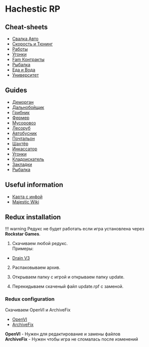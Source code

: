 # Hachestic RP

## Cheat-sheets

- [Свалка Авто](https://docs.google.com/spreadsheets/d/1DtKOEIQe2MLZxrzdKf8-YMIkZYQyeDb8pKB8jcz4BoI/edit#gid=1338230962)
- [Скорость и Тюнинг](https://docs.google.com/spreadsheets/d/1lR3Ms3Lv4iarFd0zrpRIlZ1ipaa-1pDTtEkwlpnDO_s/edit#gid=0)
- [Работы](https://docs.google.com/spreadsheets/d/1N1hSs1lZK-2Eq8k4Jsnz4IFAeOGE8sbqNlodywuaGUc/edit?usp=sharing)
- [Угонки](https://docs.google.com/spreadsheets/d/16Y_DxNIrj4IhasDaIvPXQkSY80HDTYy_R8ekGE71TYg/edit?usp=sharing)
- [Fam Контракты](https://docs.google.com/spreadsheets/d/1eKIc5Fy1jBdKI2HI4DTJt3jEDvuJwMpbEHldppbNAHM/edit?gid=1647271584#gid=1647271584)
- [Рыбалка](https://docs.google.com/spreadsheets/d/1ZutUWG2tL6K-_aUstRYnMvVfCaEz9WvUiJJATfFGoeI/edit?gid=0#gid=0)
- [Еда и Вода](https://media.discordapp.net/attachments/989522990951714866/1293720465944346715/7a4071a9bf90dbea.png?ex=679e08d3&is=679cb753&hm=83c9737eae8939520be95dcbc60fb246433c7dbc59c3c81128089decc68c5f75&=&format=webp&quality=lossless&width=749&height=905)
- [Университет](https://images-ext-1.discordapp.net/external/9ZzNrwquCCw1xm9RpqU4jXlQ4NMOmbUDyAF3fsoD3hs/https/multibot.pro/api/embeds/images/drjp0y210fnee1si?format=webp&width=1920&height=516)


## Guides

- [Деморган](https://youtu.be/2-aQQbGKTZY)
- [Дальнобойщик](https://www.youtube.com/watch?v=qgQzmrzu-cQ)
- [Грибник](https://www.youtube.com/watch?v=5rb_ZgWah0s)
- [Фермер](https://www.youtube.com/watch?v=Bks1S5tZbiI)
- [Мусоровоз](https://www.youtube.com/watch?v=1VD5HdImJVs)
- [Лесоруб](https://www.youtube.com/watch?v=mmob8f2CRT0)
- [Автобусник](https://www.youtube.com/watch?v=OfQqMcxPZ0I)
- [Почтальон](https://www.youtube.com/watch?v=lC63Hjdikz4)
- [Шахтёр](https://www.youtube.com/watch?v=_OHN2TOLBrM)
- [Инкассатор](https://www.youtube.com/watch?v=KH5qHoLa3jE)
- [Угонки](https://www.youtube.com/watch?v=POR_1m82icg)
- [Кладоискатель](https://www.youtube.com/watch?v=iQEfF5PEVpo)
- [Закладки](https://www.youtube.com/watch?v=DJfBF2EMgJg)
- [Рыбалка](https://youtu.be/ejtGhAmPMec)


## Useful information

- [Карта с инфой](https://youtu.be/tvhKagpMGRY)
- [Majestic Wiki](https://wiki.majestic-rp.ru/)


## Redux installation

!!! warning
    Редукс не будет работать если игра установлена через **Rockstar Games**.

1. Скачиваем любой редукс.  
Примеры:  
- [Drain V3](https://drive.google.com/drive/folders/1FVPkq57NDF8y-KRUrZ8d177KXGRekE3P?usp=sharing)

2. Распаковываем архив.

3. Открываем папку с игрой и открываем папку update.

4. Перекидываем скаченый файл update.rpf с заменой.

### Redux configuration

Скачиваем OpenVI и ArchiveFix

- [OpenVI](https://openiv.com/)
- [ArchiveFix](https://drive.google.com/file/d/1X6X8CBJaUSqpIT-fr0JbEHUPUr_GzVEk/view?usp=sharing)

**OpenVI** - Нужен для редактирование и замены файлов  
**ArchiveFix** - Нужен чтобы игра не сломалась после изменений
